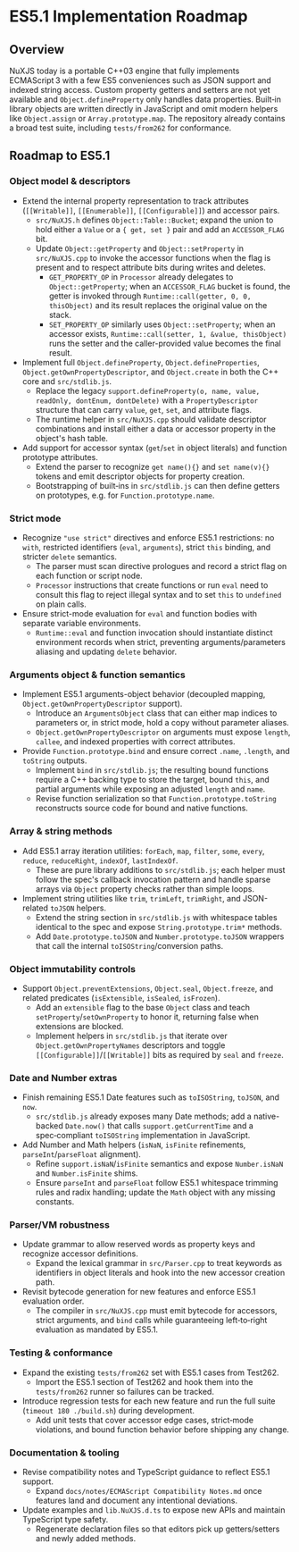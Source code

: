 # ES5.1 Implementation Roadmap

## Overview
NuXJS today is a portable C++03 engine that fully implements ECMAScript 3 with a few ES5 conveniences such as JSON support and indexed string access. Custom property getters and setters are not yet available and `Object.defineProperty` only handles data properties. Built‑in library objects are written directly in JavaScript and omit modern helpers like `Object.assign` or `Array.prototype.map`. The repository already contains a broad test suite, including `tests/from262` for conformance.

## Roadmap to ES5.1

### Object model & descriptors
- Extend the internal property representation to track attributes (`[[Writable]]`, `[[Enumerable]]`, `[[Configurable]]`) and accessor pairs.
	- `src/NuXJS.h` defines `Object::Table::Bucket`; expand the union to hold either a `Value` or a `{ get, set }` pair and add an `ACCESSOR_FLAG` bit.
	- Update `Object::getProperty` and `Object::setProperty` in `src/NuXJS.cpp` to invoke the accessor functions when the flag is present and to respect attribute bits during writes and deletes.
		- `GET_PROPERTY_OP` in `Processor` already delegates to `Object::getProperty`; when an `ACCESSOR_FLAG` bucket is found, the getter is invoked through `Runtime::call(getter, 0, 0, thisObject)` and its result replaces the original value on the stack.
		- `SET_PROPERTY_OP` similarly uses `Object::setProperty`; when an accessor exists, `Runtime::call(setter, 1, &value, thisObject)` runs the setter and the caller-provided value becomes the final result.
- Implement full `Object.defineProperty`, `Object.defineProperties`, `Object.getOwnPropertyDescriptor`, and `Object.create` in both the C++ core and `src/stdlib.js`.
	- Replace the legacy `support.defineProperty(o, name, value, readOnly, dontEnum, dontDelete)` with a `PropertyDescriptor` structure that can carry `value`, `get`, `set`, and attribute flags.
	- The runtime helper in `src/NuXJS.cpp` should validate descriptor combinations and install either a data or accessor property in the object's hash table.
- Add support for accessor syntax (`get`/`set` in object literals) and function prototype attributes.
	- Extend the parser to recognize `get name(){}` and `set name(v){}` tokens and emit descriptor objects for property creation.
	- Bootstrapping of built‑ins in `src/stdlib.js` can then define getters on prototypes, e.g. for `Function.prototype.name`.

### Strict mode
- Recognize `"use strict"` directives and enforce ES5.1 restrictions: no `with`, restricted identifiers (`eval`, `arguments`), strict `this` binding, and stricter `delete` semantics.
	- The parser must scan directive prologues and record a strict flag on each function or script node.
	- `Processor` instructions that create functions or run `eval` need to consult this flag to reject illegal syntax and to set `this` to `undefined` on plain calls.
- Ensure strict-mode evaluation for `eval` and function bodies with separate variable environments.
	- `Runtime::eval` and function invocation should instantiate distinct environment records when strict, preventing arguments/parameters aliasing and updating `delete` behavior.

### Arguments object & function semantics
- Implement ES5.1 arguments-object behavior (decoupled mapping, `Object.getOwnPropertyDescriptor` support).
	- Introduce an `ArgumentsObject` class that can either map indices to parameters or, in strict mode, hold a copy without parameter aliases.
	- `Object.getOwnPropertyDescriptor` on arguments must expose `length`, `callee`, and indexed properties with correct attributes.
- Provide `Function.prototype.bind` and ensure correct `.name`, `.length`, and `toString` outputs.
	- Implement `bind` in `src/stdlib.js`; the resulting bound functions require a C++ backing type to store the target, bound `this`, and partial arguments while exposing an adjusted `length` and `name`.
	- Revise function serialization so that `Function.prototype.toString` reconstructs source code for bound and native functions.

### Array & string methods
- Add ES5.1 array iteration utilities: `forEach`, `map`, `filter`, `some`, `every`, `reduce`, `reduceRight`, `indexOf`, `lastIndexOf`.
	- These are pure library additions to `src/stdlib.js`; each helper must follow the spec's callback invocation pattern and handle sparse arrays via `Object` property checks rather than simple loops.
- Implement string utilities like `trim`, `trimLeft`, `trimRight`, and JSON-related `toJSON` helpers.
	- Extend the string section in `src/stdlib.js` with whitespace tables identical to the spec and expose `String.prototype.trim*` methods.
	- Add `Date.prototype.toJSON` and `Number.prototype.toJSON` wrappers that call the internal `toISOString`/conversion paths.

### Object immutability controls
- Support `Object.preventExtensions`, `Object.seal`, `Object.freeze`, and related predicates (`isExtensible`, `isSealed`, `isFrozen`).
	- Add an `extensible` flag to the base `Object` class and teach `setProperty`/`setOwnProperty` to honor it, returning false when extensions are blocked.
	- Implement helpers in `src/stdlib.js` that iterate over `Object.getOwnPropertyNames` descriptors and toggle `[[Configurable]]`/`[[Writable]]` bits as required by `seal` and `freeze`.

### Date and Number extras
- Finish remaining ES5.1 Date features such as `toISOString`, `toJSON`, and `now`.
	- `src/stdlib.js` already exposes many Date methods; add a native-backed `Date.now()` that calls `support.getCurrentTime` and a spec‑compliant `toISOString` implementation in JavaScript.
- Add Number and Math helpers (`isNaN`, `isFinite` refinements, `parseInt`/`parseFloat` alignment).
	- Refine `support.isNaN`/`isFinite` semantics and expose `Number.isNaN` and `Number.isFinite` shims.
	- Ensure `parseInt` and `parseFloat` follow ES5.1 whitespace trimming rules and radix handling; update the `Math` object with any missing constants.

### Parser/VM robustness
- Update grammar to allow reserved words as property keys and recognize accessor definitions.
	- Expand the lexical grammar in `src/Parser.cpp` to treat keywords as identifiers in object literals and hook into the new accessor creation path.
- Revisit bytecode generation for new features and enforce ES5.1 evaluation order.
	- The compiler in `src/NuXJS.cpp` must emit bytecode for accessors, strict arguments, and `bind` calls while guaranteeing left‑to‑right evaluation as mandated by ES5.1.

### Testing & conformance
- Expand the existing `tests/from262` set with ES5.1 cases from Test262.
	- Import the ES5.1 section of Test262 and hook them into the `tests/from262` runner so failures can be tracked.
- Introduce regression tests for each new feature and run the full suite (`timeout 180 ./build.sh`) during development.
	- Add unit tests that cover accessor edge cases, strict‑mode violations, and bound function behavior before shipping any change.

### Documentation & tooling
- Revise compatibility notes and TypeScript guidance to reflect ES5.1 support.
	- Expand `docs/notes/ECMAScript Compatibility Notes.md` once features land and document any intentional deviations.
- Update examples and `lib.NuXJS.d.ts` to expose new APIs and maintain TypeScript type safety.
	- Regenerate declaration files so that editors pick up getters/setters and newly added methods.
